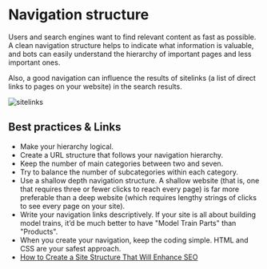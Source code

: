 # Navigation structure

Users and search engines want to find relevant content as fast as possible. 
A clean navigation structure helps to indicate what information is valuable, and bots can easily understand the hierarchy of important pages and less important ones.

Also, a good navigation can influence the results of sitelinks (a list of direct links to pages on your website) in the search results.

![sitelinks](https://neilpatel.com/wp-content/uploads/2014/08/1-quicksprout-in-serps.png "sitelinks example from neilpatel.com")

## Best practices & Links

* Make your hierarchy logical.
* Create a URL structure that follows your navigation hierarchy.
* Keep the number of main categories between two and seven.
* Try to balance the number of subcategories within each category.
* Use a shallow depth navigation structure. A shallow website (that is, one that requires three or fewer clicks to reach every page) is far more preferable than a deep website (which requires lengthy strings of clicks to see every page on your site).
* Write your navigation links descriptively. If your site is all about building model trains, it’d be much better to have "Model Train Parts" than "Products".
* When you create your navigation, keep the coding simple. HTML and CSS are your safest approach.
* [How to Create a Site Structure That Will Enhance SEO](https://neilpatel.com/blog/site-structure-enhance-seo)
